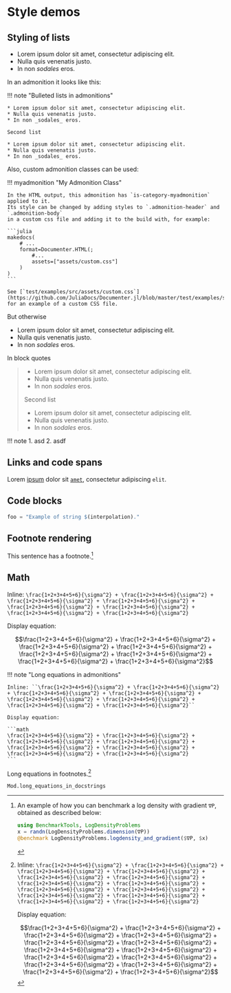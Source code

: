 # Style demos

## Styling of lists

* Lorem ipsum dolor sit amet, consectetur adipiscing elit.
* Nulla quis venenatis justo.
* In non _sodales_ eros.

In an admonition it looks like this:

!!! note "Bulleted lists in admonitions"

    * Lorem ipsum dolor sit amet, consectetur adipiscing elit.
    * Nulla quis venenatis justo.
    * In non _sodales_ eros.

    Second list

    * Lorem ipsum dolor sit amet, consectetur adipiscing elit.
    * Nulla quis venenatis justo.
    * In non _sodales_ eros.

Also, custom admonition classes can be used:

!!! myadmonition "My Admonition Class"

    In the HTML output, this admonition has `is-category-myadmonition` applied to it.
    Its style can be changed by adding styles to `.admonition-header` and `.admonition-body`
    in a custom css file and adding it to the build with, for example:

    ```julia
    makedocs(
        # ...
        format=Documenter.HTML(;
            #...
            assets=["assets/custom.css"]
        )
    )
    ```

    See [`test/examples/src/assets/custom.css`](https://github.com/JuliaDocs/Documenter.jl/blob/master/test/examples/src/assets/custom.css)
    for an example of a custom CSS file.

But otherwise

* Lorem ipsum dolor sit amet, consectetur adipiscing elit.
* Nulla quis venenatis justo.
* In non _sodales_ eros.

In block quotes

> * Lorem ipsum dolor sit amet, consectetur adipiscing elit.
> * Nulla quis venenatis justo.
> * In non _sodales_ eros.
>
> Second list
>
> * Lorem ipsum dolor sit amet, consectetur adipiscing elit.
> * Nulla quis venenatis justo.
> * In non _sodales_ eros.

!!! note
    1. asd
    2. asdf

## Links and code spans

Lorem [ipsum](#) dolor sit [`amet`](#), consectetur adipiscing `elit`.

## Code blocks

```julia
foo = "Example of string $(interpolation)."
```

## Footnote rendering

This sentence has a footnote.[^5]

[^5]: An example of how you can benchmark a log density with gradient `∇P`, obtained as described below:
    ```julia
    using BenchmarkTools, LogDensityProblems
    x = randn(LogDensityProblems.dimension(∇P))
    @benchmark LogDensityProblems.logdensity_and_gradient($∇P, $x)
    ```

## Math

Inline: ``\frac{1+2+3+4+5+6}{\sigma^2} + \frac{1+2+3+4+5+6}{\sigma^2} + \frac{1+2+3+4+5+6}{\sigma^2} + \frac{1+2+3+4+5+6}{\sigma^2} + \frac{1+2+3+4+5+6}{\sigma^2} + \frac{1+2+3+4+5+6}{\sigma^2} + \frac{1+2+3+4+5+6}{\sigma^2} + \frac{1+2+3+4+5+6}{\sigma^2}``

Display equation:

```math
\frac{1+2+3+4+5+6}{\sigma^2} + \frac{1+2+3+4+5+6}{\sigma^2} + \frac{1+2+3+4+5+6}{\sigma^2} + \frac{1+2+3+4+5+6}{\sigma^2} + \frac{1+2+3+4+5+6}{\sigma^2} + \frac{1+2+3+4+5+6}{\sigma^2} + \frac{1+2+3+4+5+6}{\sigma^2} + \frac{1+2+3+4+5+6}{\sigma^2}
```

!!! note "Long equations in admonitions"

    Inline: ``\frac{1+2+3+4+5+6}{\sigma^2} + \frac{1+2+3+4+5+6}{\sigma^2} + \frac{1+2+3+4+5+6}{\sigma^2} + \frac{1+2+3+4+5+6}{\sigma^2} + \frac{1+2+3+4+5+6}{\sigma^2} + \frac{1+2+3+4+5+6}{\sigma^2} + \frac{1+2+3+4+5+6}{\sigma^2} + \frac{1+2+3+4+5+6}{\sigma^2}``

    Display equation:

    ```math
    \frac{1+2+3+4+5+6}{\sigma^2} + \frac{1+2+3+4+5+6}{\sigma^2} + \frac{1+2+3+4+5+6}{\sigma^2} + \frac{1+2+3+4+5+6}{\sigma^2} + \frac{1+2+3+4+5+6}{\sigma^2} + \frac{1+2+3+4+5+6}{\sigma^2} + \frac{1+2+3+4+5+6}{\sigma^2} + \frac{1+2+3+4+5+6}{\sigma^2}
    ```

Long equations in footnotes.[^longeq]

[^longeq]:

    Inline: ``\frac{1+2+3+4+5+6}{\sigma^2} + \frac{1+2+3+4+5+6}{\sigma^2} + \frac{1+2+3+4+5+6}{\sigma^2} + \frac{1+2+3+4+5+6}{\sigma^2} + \frac{1+2+3+4+5+6}{\sigma^2} + \frac{1+2+3+4+5+6}{\sigma^2} + \frac{1+2+3+4+5+6}{\sigma^2} + \frac{1+2+3+4+5+6}{\sigma^2} + \frac{1+2+3+4+5+6}{\sigma^2} + \frac{1+2+3+4+5+6}{\sigma^2} + \frac{1+2+3+4+5+6}{\sigma^2} + \frac{1+2+3+4+5+6}{\sigma^2} + \frac{1+2+3+4+5+6}{\sigma^2} + \frac{1+2+3+4+5+6}{\sigma^2}``

    Display equation:

    ```math
    \frac{1+2+3+4+5+6}{\sigma^2} + \frac{1+2+3+4+5+6}{\sigma^2} + \frac{1+2+3+4+5+6}{\sigma^2} + \frac{1+2+3+4+5+6}{\sigma^2} + \frac{1+2+3+4+5+6}{\sigma^2} + \frac{1+2+3+4+5+6}{\sigma^2} + \frac{1+2+3+4+5+6}{\sigma^2} + \frac{1+2+3+4+5+6}{\sigma^2} + \frac{1+2+3+4+5+6}{\sigma^2} + \frac{1+2+3+4+5+6}{\sigma^2} + \frac{1+2+3+4+5+6}{\sigma^2} + \frac{1+2+3+4+5+6}{\sigma^2} + \frac{1+2+3+4+5+6}{\sigma^2} + \frac{1+2+3+4+5+6}{\sigma^2}
    ```

```@docs
Mod.long_equations_in_docstrings
```
